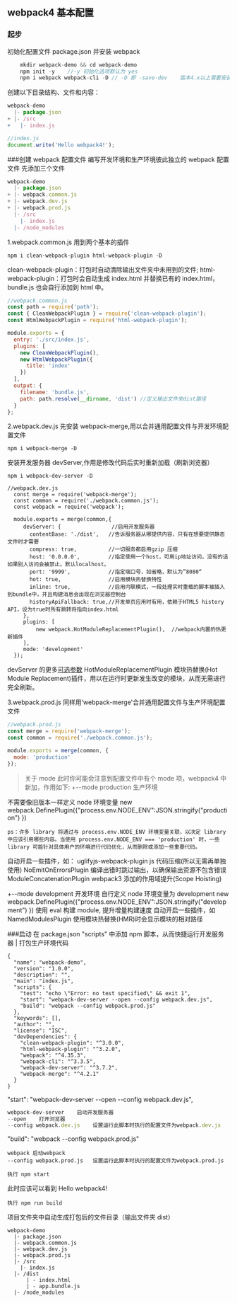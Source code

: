 ## webpack4 基本配置

### 起步

初始化配置文件 package.json 并安装 webpack

```js
    mkdir webpack-demo && cd webpack-demo
    npm init -y    //-y 初始化选项默认为 yes
    npm i webpack webpack-cli -D // -D 即 -save-dev    版本4.x以上需要安装webpack-cli
```

创建以下目录结构、文件和内容：

```js
webpack-demo
  |- package.json
+ |- /src
+   |- index.js
```

```js
//index.js
document.write('Hello webpack4!');
```

###创建 webpack 配置文件
编写开发环境和生产环境彼此独立的 webpack 配置文件
先添加三个文件

```js
webpack-demo
  |- package.json
+ |- webpack.common.js
+ |- webpack.dev.js
+ |- webpack.prod.js
  |- /src
    |- index.js
  |- /node_modules
```

1.webpack.common.js
用到两个基本的插件

```
npm i clean-webpack-plugin html-webpack-plugin -D
```

clean-webpack-plugin：打包时自动清除输出文件夹中未用到的文件;
html-webpack-plugin：打包时会自动生成 index.html 并替换已有的 index.html，bundle.js 也会自行添加到 html 中。

```js
//webpack.common.js
const path = require('path');
const { CleanWebpackPlugin } = require('clean-webpack-plugin');
const HtmlWebpackPlugin = require('html-webpack-plugin');

module.exports = {
  entry: './src/index.js',
  plugins: [
    new CleanWebpackPlugin(),
    new HtmlWebpackPlugin({
      title: 'index'
    })
  ],
  output: {
    filename: 'bundle.js',
    path: path.resolve(__dirname, 'dist') //定义输出文件夹dist路径
  }
};
```

2.webpack.dev.js
先安装 webpack-merge,用以合并通用配置文件与开发环境配置文件

```
npm i webpack-merge -D
```

安装开发服务器 devServer,作用是修改代码后实时重新加载（刷新浏览器）

```
npm i webpack-dev-server -D
```

```
//webpack.dev.js
  const merge = require('webpack-merge');
  const common = require('./webpack.common.js');
  const webpack = require('webpack');

  module.exports = merge(common,{
     devServer: {                //启用开发服务器
       contentBase: './dist',   //告诉服务器从哪提供内容，只有在想要提供静态文件时才需要
       compress: true,          //一切服务都启用gzip 压缩
       host: '0.0.0.0',         //指定使用一个host，可用ip地址访问，没有的话如果别人访问会被禁止。默认localhost。
       port: '9999',            //指定端口号，如省略，默认为”8080“
       hot: true,               //启用模块热替换特性
       inline: true,            //启用内联模式，一段处理实时重载的脚本被插入到bundle中，并且构建消息会出现在浏览器控制台
       historyApiFallback: true,//开发单页应用时有用，依赖于HTML5 history API，设为true时所有跳转将指向index.html
     },
     plugins: [
         new webpack.HotModuleReplacementPlugin(),  //webpack内置的热更新插件
     ],
     mode: 'development'
  });
```

devServer 的更多[可选参数](https://www.webpackjs.com/configuration/dev-server/)
HotModuleReplacementPlugin 模块热替换(Hot Module Replacement)插件，用以在运行时更新发生改变的模块，从而无需进行完全刷新。

3.webpack.prod.js
同样用'webpack-merge'合并通用配置文件与生产环境配置文件

```js
//webpack.prod.js
const merge = require('webpack-merge');
const common = require('./webpack.common.js');

module.exports = merge(common, {
  mode: 'production'
});
```

> 关于 mode
> 此时你可能会注意到配置文件中有个 mode 项，webpack4 中新加，作用如下:
> +--mode production 生产环境

不需要像旧版本一样定义 node 环境变量
new webpack.DefinePlugin({"process.env.NODE_ENV":JSON.stringify("production") })

```
ps：许多 library 将通过与 process.env.NODE_ENV 环境变量关联，以决定 library 中应该引用哪些内容。当使用 process.env.NODE_ENV === 'production' 时，一些 library 可能针对具体用户的环境进行代码优化，从而删除或添加一些重要代码。
```

自动开启一些插件，如：
uglifyjs-webpack-plugin js 代码压缩(所以无需再单独使用)
NoEmitOnErrorsPlugin 编译出错时跳过输出，以确保输出资源不包含错误
ModuleConcatenationPlugin webpack3 添加的作用域提升(Scope Hoisting)

+--mode development 开发环境
自行定义 node 环境变量为 development
new webpack.DefinePlugin({"process.env.NODE_ENV":JSON.stringify("development") })
使用 eval 构建 module, 提升增量构建速度
自动开启一些插件，如
NamedModulesPlugin 使用模块热替换(HMR)时会显示模块的相对路径

###启动
在 package.json "scripts" 中添加 npm 脚本，从而快捷运行开发服务器 | 打包生产环境代码

```
{
  "name": "webpack-demo",
  "version": "1.0.0",
  "description": "",
  "main": "index.js",
  "scripts": {
    "test": "echo \"Error: no test specified\" && exit 1",
    "start": "webpack-dev-server --open --config webpack.dev.js",
    "build": "webpack --config webpack.prod.js"
  },
  "keywords": [],
  "author": "",
  "license": "ISC",
  "devDependencies": {
    "clean-webpack-plugin": "^3.0.0",
    "html-webpack-plugin": "^3.2.0",
    "webpack": "^4.35.3",
    "webpack-cli": "^3.3.5",
    "webpack-dev-server": "^3.7.2",
    "webpack-merge": "^4.2.1"
  }
}
```

"start": "webpack-dev-server --open --config webpack.dev.js",

```js
webpack-dev-server    启动开发服务器
--open    打开浏览器
--config webpack.dev.js    设置运行此脚本时执行的配置文件为webpack.dev.js
```

"build": "webpack --config webpack.prod.js"

```
webpack 启动webpack
--config webpack.prod.js   设置运行此脚本时执行的配置文件为webpack.prod.js
```

```
执行 npm start
```

此时应该可以看到 Hello webpack4!

```
执行 npm run build
```

项目文件夹中自动生成打包后的文件目录（输出文件夹 dist）

```
webpack-demo
  |- package.json
  |- webpack.common.js
  |- webpack.dev.js
  |- webpack.prod.js
  |- /src
    |- index.js
  |- /dist
      | - index.html
      | - app.bundle.js
  |- /node_modules
```
